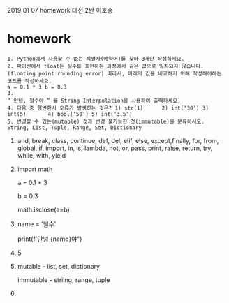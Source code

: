 2019 01 07 homework 대전 2반 이호중

# homework

```
1. Python에서 사용할 수 없는 식별자(예약어)를 찾아 3개만 작성하세요.
2. 파이썬에서 float는 실수를 표현하는 과정에서 같은 값으로 일치되지 않습니다. (floating point rounding error) 따라서, 아래의 값을 비교하기 위해 작성해야하는 코드를 작성하세요.
a = 0.1 * 3 b = 0.3
3.
“ 안녕, 철수야 ” 를 String Interpolation을 사용하여 출력하세요.
4. 다음 중 형변환시 오류가 발생하는 것은? 1) str(1)      2) int(‘30’) 3) int(5)       4) bool(‘50’) 5) int(‘3.5’)
5. 변경할 수 있는(mutable) 것과 변경 불가능한 것(immutable)을 분류하시오.
String, List, Tuple, Range, Set, Dictionary
```



1. and, break, class, continue, def, del, elif, else, except,finally, for, from, global, if, import, in, is, lambda, not, or, pass, print, raise, return, try, while, with, yield

2. import math

   a = 0.1 * 3

   b = 0.3

   math.isclose(a=b)

3. name = '철수'

   print(f'안녕 {name}야") 

4. 5

5. mutable - list, set, dictionary

   immutable - strilng,  range, tuple



1. 